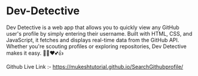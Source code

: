 # Dev-Detective


Dev Detective is a web app that allows you to quickly view any GitHub user's profile by simply entering their username. Built with HTML, CSS, and JavaScript, it fetches and displays real-time data from the GitHub API. Whether you're scouting profiles or exploring repositories, Dev Detective makes it easy. 🥰😍❤️💕👍

Github Live Link :- https://mukeshtutorial.github.io/SearchGithubprofile/
